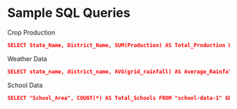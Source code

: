 # Sample SQL Queries

Crop Production
```json
SELECT State_Name, District_Name, SUM(Production) AS Total_Production FROM "crop-production-1" WHERE "__time" BETWEEN TIMESTAMP '2011-05-01' AND '2012-03-31' GROUP BY State_Name, District_Name
```

Weather Data

```json
SELECT state_name, district_name, AVG(grid_rainfall) AS Average_Rainfall FROM "weather-data-1" WHERE "__time" = TIMESTAMP '2017-06-01' GROUP BY state_name, district_name ORDER BY Average_Rainfall DESC 
```

School Data

```json
SELECT "School_Area", COUNT(*) AS Total_Schools FROM "school-data-1" GROUP BY "School_Area"
```



